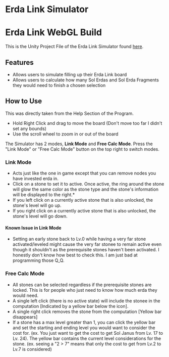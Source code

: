 # Erda Link Simulator
# Erda Link WebGL Build

This is the Unity Project File of the Erda Link Simulator found [here](https://phantasmicsky.github.io/Erda-Link-WebGL-Build/).

## Features
* Allows users to simulate filling up their Erda Link board
* Allows users to calculate how many Sol Erdas and Sol Erda Fragments they would need to finish a chosen selection

## How to Use
This was directly taken from the Help Section of the Program.
* Hold Right Click and drag to move the board (Don't move too far I didn't set any bounds)
* Use the scroll wheel to zoom in or out of the board

The Simulator has 2 modes, <b>Link Mode</b> and <b>Free Calc Mode</b>. Press the "Link Mode" or "Free Calc Mode" button on the top right to switch modes.

### Link Mode
* Acts just like the one in game except that you can remove nodes you have invested erda in.
* Click on a stone to set it to active. Once active, the ring around the stone will glow the same color as the stone type and the stone's information will be displayed to the right.*
* If you left click on a currently active stone that is also unlocked, the stone's level will go up.
* If you right click on a currently active stone that is also unlocked, the stone's level will go down.

#### Known Issue in Link Mode
* Setting an early stone back to Lv.0 while having a very far stone activated/leveled might cause the very far stonee to remain active even though it shouldn't as the prerequisite stones haven't been activated. I honestly don't know how best to check this. I am just bad at programming those Q_Q.

### Free Calc Mode
* All stones can be selected regardless if the prerequisite stones are locked. This is for people who just need to know how much erda they would need.
* A single left click (there is no active state) will include the stonee in the computation \[Indicated by a yellow bar below the icon\].
* A single right click removes the stone from the computation \[Yellow bar disappears\]
* If a stone has a max level greater than 1, you can click the yellow bar and set the starting and ending level you would want to consider the cost for. (ex. You just want to get the cost to get Sol Janus from Lv. 17 to Lv. 24). The yellow bar contains the current level considerations for the stone. (ex. seeing a "2 > 7" means that only the cost to get from Lv.2 to Lv.7 is considered)
